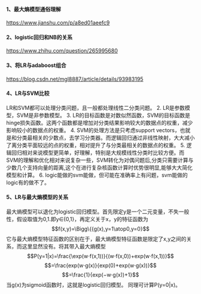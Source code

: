 #### 1、最大熵模型通俗理解  
https://www.jianshu.com/p/a8ed01aeefc9  
#### 2、logistic回归和NB的关系  
https://www.zhihu.com/question/265995680  
#### 3、将LR与adaboost组合  
https://blog.csdn.net/mgl8887/article/details/93983195  
#### 4、LR与SVM比较  
LR和SVM都可以处理分类问题，且一般都处理线性二分类问题。
2. LR是参数模型，SVM是非参数模型。
3. LR的目标函数是对数似然函数，SVM的目标函数是hinge损失函数。这两个函数都是增加对分类结果影响较大的数据点的权重，减少影响较小的数据点的权重。
4. SVM的处理方法是只考虑support vectors，也就是和分类最相关的少数点，去学习分类器。而逻辑回归通过非线性映射，大大减小了离分类平面较远的点的权重，相对提升了与分类最相关的数据点的权重。
5. 逻辑回归相对来说模型更简单，好理解，特别是大规模线性分类时比较方便。而SVM的理解和优化相对来说复杂一些，SVM转化为对偶问题后,分类只需要计算与少数几个支持向量的距离,这个在进行复杂核函数计算时优势很明显,能够大大简化模型和计算。
6. logic能做的svm能做，但可能在准确率上有问题，svm能做的logic有的做不了。 
#### 5、LR与最大熵模型的关系  
最大熵模型可以退化为logistic回归模型。首先限定y是一个二元变量，不失一般性，假设取值为0,1.即y∈{0,1}，再定义关于x，y的特征函数为
$$f(x,y)=\Bigg\{{g(x),y=1\atop0,y=0}$$
它与最大熵模型特征函数的区别在于，最大熵模型特征函数是限定了x,y之间的关系，而这里显然没有。将其带入最大熵模型
$$P(y=1|x)=\frac{\exp(w⋅f(x,1))}{(w⋅f(x,0))+exp(w⋅f(x,1))}$$
$$=\frac{exp(w⋅g(x)}{exp(0)+exp(w⋅g(x))}$$
$$=\frac{1}{exp(−w⋅g(x))+1}$$
当g(x)为sigmoid函数时，这就是logistic回归模型。
同理可计算P(y=0|x)。
